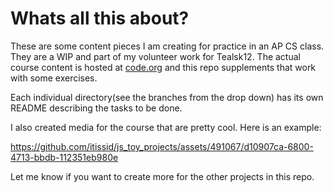 # Whats all this about?
These are some content pieces I am creating for practice in an AP CS class. They are a WIP and part of my volunteer work for Tealsk12. 
The actual course content is hosted at [code.org](https://studio.code.org/courses/csp-2018) and this repo supplements that
work with some exercises.

Each individual directory(see the branches from the drop down) has its own README describing the tasks to be done.

I also created media for the course that are pretty cool. Here is an example: 

https://github.com/itissid/js_toy_projects/assets/491067/d10907ca-6800-4713-bbdb-112351eb980e

Let me know if you want to create more for the other projects in this repo.
